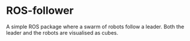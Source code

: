 # ROS-follower
A simple ROS package where a swarm of robots follow a leader. Both the leader and the robots are visualised as cubes.
